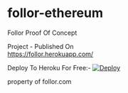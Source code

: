 # follor-ethereum
Follor Proof Of Concept


Project - Published On  
https://follor.herokuapp.com/


Deploy To Heroku For Free:-
<a href="https://heroku.com/deploy">
  <img src="https://www.herokucdn.com/deploy/button.svg" alt="Deploy">
</a>



property of follor.com

